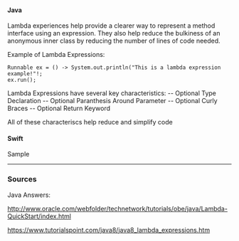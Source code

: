 #### Java
Lambda experiences help provide a clearer way to represent a method interface using an expression. They also help reduce the bulkiness of an anonymous inner class by reducing the number of lines of code needed. 

Example of Lambda Expressions:
```
Runnable ex = () -> System.out.println("This is a lambda expression example!"!;
ex.run();
```

Lambda Expressions have several key characteristics:
  -- Optional Type Declaration
  -- Optional Paranthesis Around Parameter
  -- Optional Curly Braces
  -- Optional Return Keyword
  
All of these characteriscs help reduce and simplify code

#### Swift
Sample

----

### Sources
Java Answers:

http://www.oracle.com/webfolder/technetwork/tutorials/obe/java/Lambda-QuickStart/index.html

https://www.tutorialspoint.com/java8/java8_lambda_expressions.htm
